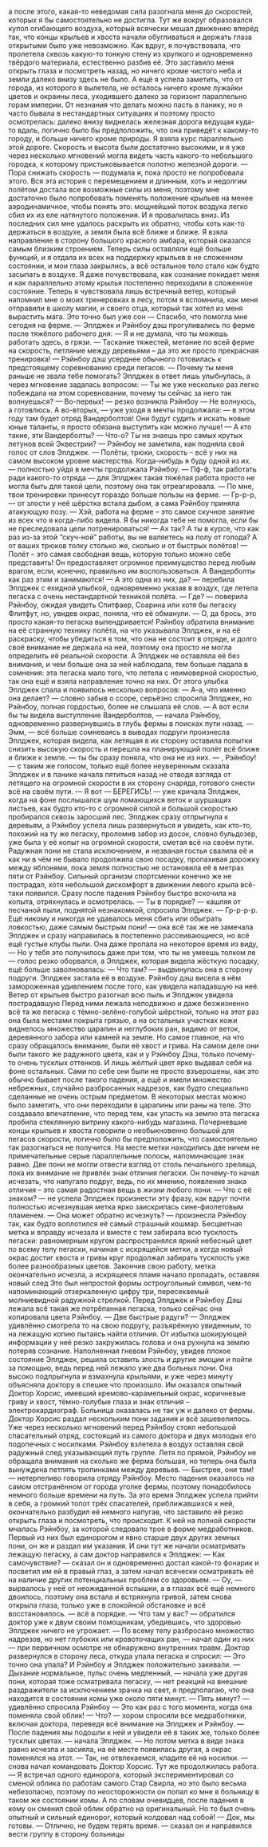 а после этого, какая-то неведомая сила разогнала меня до скоростей, которых я бы самостоятельно не достигла. Тут же вокруг образовался купол огибающего воздуха, который всячески мешал движению вперёд так, что концы крыльев и хвоста начали обугливаться и держать глаза открытыми было уже невозможно. Как вдруг, я почувствовала, что пролетела сквозь какую-то тонкую стену из хрупкого и одновременно твёрдого материала, естественно разбив её. Это заставило меня открыть глаза и посмотреть назад, но ничего кроме чистого неба и земли далеко внизу здесь не было. А ещё я успела заметить, что от города, из которого я вылетела, не осталось ничего кроме лужайки цветов и окраины леса, уходившего далеко за горизонт параллельно горам империи.
От незнания что делать можно пасть в панику, но я часто бывала в нестандартных ситуациях и поэтому просто осмотрелась: далеко внизу виднелась железная дорога ведущая куда-то вдаль, логично было бы предположить, что она приведёт к какому-то городу, и больше ничего кроме природы. Я взяла курс параллельно этой дороге.
Скорость и высота были достаточно высокими, и я уже через несколько мгновений могла видеть часть какого-то небольшого городка, к которому пристыковывается полотно железной дороги.
— Пора снижать скорость — подумала я, пока просто не попробовала этого.
Вся эта история с перемещением и длинным, хоть и недолгим полётом достала все возможные силы из меня, поэтому мне достаточно было попробовать поменять положение крыльев на менее аэродинамичное, чтобы понять это: мощнейший поток воздуха легко сбил их из еле натянутого положения. И я провалилась вниз. Из последних сил мне удалось раскрыть их обратно, чтобы хоть как-то держаться в воздухе, а земля была всё ближе и ближе.
Я взяла направление в сторону большого красного амбара, который оказался самым близким строением. Теперь силы оставляли ещё больше функций, и я отдала их всех на поддержку крыльев в не сложенном состоянии, и мои глаза закрылись, а всё остальное тело стало как будто засыпать в воздухе. Я даже почувствовала, как сознание покидает меня и как параллельно этому крылья постепенно переходили в сложенное состояние. Теперь я чувствовала лишь встречный ветер, который напомнил мне о моих тренеровках в лесу, потом я вспомнила, как меня отправили в школу магии, и своего отца, который так хотел из меня вырастить мага. Это точно был уже сон
— Спасибо, что помогла мне сегодня на ферме. — Эплджек и Рэйнбоу дэш прогуливались по ферме после тяжёлого рабочего дня: — Я и не думала, что ты можешь работать здесь, в грязи.
— Таскание тяжестей, метание по всей ферме на скорость, петляние между деревьями – да это же просто прекрасная тренировка! — Рэйнбоу дэш усерднее обычного готовилась к предстоящему соревнованию среди пегасов. — Почему ты меня раньше не звала тебе помогать?
Эплджек в ответ лишь улыбнулась, а через мгновение задалась вопросом:
— Ты же уже несколько раз легко побеждала на этом соревновании, почему ты сейчас за него так волнуешься?
— Во-первых! — резко возникла Рэйнбоу — Не волнуюсь, а готовлюсь. А во-вторых, — уже уходя в мечты продолжала: — в этом году там будет отряд Вандерболтов! Они будут судить и искать новые юные таланты, я просто обязана выступить как можно лучше!
— А кто такие, эти Вандерболты?
— Что-о? Ты не знаешь про самых крутых летунов всей Эквестрии? — Рэйнбоу не заметила, как подняла свой голос от слов Эплджек. — Полёты, трюки, скорость – всё у них на самом высоком уровне мастерства. Когда-нибудь я буду одной из их. — полностью уйдя в мечты продолжала Рэйнбоу.
— Пф-ф, так работать ради какого-то отряда — для Эплджек такая тяжёлая работа просто не могла быть для такой цели, поэтому она так отреагировала. — По мне, твои тренировки принесут гораздо больше пользы на ферме.
— Гр-р-р, — от злости у неё шёрстка встала дыбом, а сама Рэйнбоу приняла атакующую позу. — Хэй, работа на ферме – это самое скучное занятие из всех что я когда-либо видела. Я бы никогда тебе не помогла, если бы не преследовала цели потренироваться!
— Ах так? А ты в курсе, что как раз из-за этой “скуч-ной” работы, вы не валяетесь на полу от голода? А от ваших трюков толку столько же, сколько и от быстрых полётов!
— Полёт – это самая свободная вещь, которую только можно себе представить! Он предоставляет огромное преимущество перед любым врагом, если, конечно, правильно им воспользоваться. А Вандерболты как раз этим и занимаются!
— А это одна из них, да? — перебила Эплджек с ехидной улыбкой, одновременно указав в воздух, где летела пегаска с очень нестандартной техникой полёта.
— Где? — поверила Рэйнбоу, ожидая увидеть Спитфаер, Соарина или хотя бы пегаску Флитфут, но, увидев окрас, поняла, что её обманули. — О, да брось, это просто какая-то пегаска выпендривается!
Рэйнбоу обратила внимание на её странную технику полёта, на что указывала Эплджек, и на её раскраску, чтобы убедиться в том, что она не состоит в отряде, и долго своё внимание не держала на ней, поэтому она просто не могла определить её реальной скорости. А Эплджек не оставляла её без внимания, и чем больше она за ней наблюдала, тем больше падала в сомнения: эта пегаска мало того, что летела с неимоверной скоростью, так она ещё и взяла направление точно на них. От этого улыбка Эплджек спала и появилось несколько вопросов:
— А-а, что именно она делает? — словно забыв о ссоре, серьёзно спросила Эплджек, но Рэйнбоу, полная гордостью, более не слышала её слов.
— А вот если бы ты видела выступление Вандерболтов, — начала Рэйнбоу, одновременно развернувшись в глубь фермы в поисках пути назад.
— Эмм, — всё больше сомневаясь в выводах подруги произнесла Эплджек, которая видела, как летящая в их сторону оставила попытки снизить высокую скорость и перешла на планирующий полёт всё ближе и ближе к земле.
— ты бы сразу поняла, что она не из них.
— , Рэйнбоу! — с таким же голосом, только ещё более неуверенным сказала Эплджек и в панике начала пятиться назад не отводя взгляда от летящего на огромной скорости в их сторону снаряда, готового снести всё на своём пути.
— Я вот
— БЕРЕГИСЬ! — уже кричала Эплджек, когда на фоне послышался шум ломающихся веток и шуршащих листьев, как будто кто-то с огромной силой и большой скоростью пробирался сквозь заросший лес.
Эплджек сразу отпрыгнула к деревьям, а Рэйнбоу успела лишь развернуться и увидеть, как кто-то, похожий на ту же пегаску, проломив забор из досок, словно бульдозер, уже была у её копыт на огромной скорости, сметая всё на своём пути. Радужная пони не стала исключением, и незваная гостья свалила её и как ни в чём не бывало продолжила свою посадку, пропахивая дорожку между яблонями, пока земля полностью не остановила её в метрах пяти от Рэйнбоу.
Сильный организм спортсменки конечно же не пострадал, хотя небольшой дискомфорт в движении левого крыла всё-таки появился.
Сразу после падения Рэйнбоу быстро вскочила на копыта, отряхнулась и осмотрелась.
— Ты в порядке? — кашляя от песчаной пыли, поднятой незнакомкой, спросила Эплджек.
— Гр-р-р-р. Ещё никому и никогда не удавалось меня сбить или обыграть ловкостью, даже самым быстрым пони! — она всё так же не замечала Эплджек и сразу направилась в постепенно рассеивающиеся, но всё ещё густые клубы пыли. Она даже пропала на некоторое время из виду, — Но у тебя это получилось даже при том, что ты не умеешь толком ле — голос резко оборвался, а Эплджек, которая видела жёсткую посадку, ещё больше заволновалась:
— Что там? — выдвинулась она в сторону подруги.
Эплджек застала её в воздухе. Рэйнбоу дэш висела в нём замороженная удивлением после того, как увидела нападавшую на неё. Ветер от крыльев быстро разогнал всю пыль и Эплджек увидела пострадавшую
Перед ними лежала неподвижно и даже безжизненно всё та же пегаска с тёмно-зелёно-голубой шёрсткой, только на этот раз она была местами покрыта грязью, а на остальных участках кожи виднелось множество царапин и неглубоких ран, видимо от веток, деревянного забора или камней на земле. Но самое главное, на что сразу обращалось внимание, были её хвост и грива. На самом деле они были такого же радужного цвета, как и у Рэйнбоу Дэш, только почему-то очень тусклых оттенков. И лишь жёлтый цвет ярко выдавал себя на фоне остальных. Сами по себе они были не просто взъерошены, как это обычно бывает после такого падения, а ещё и имели множество небрежных, случайно разбросанных надрезов, как будто специально сделанные не очень острым предметом. В некоторых местах можно было заметить, что они переходили в царапины или раны на теле. Это создавало впечатление, что перед тем, как упасть на землю эта пегаска пробила стеклянную витрину какого-нибудь магазина. Почерневшие концы крыльев и хвоста говорили о необыкновенно большой для пегасов скорости, логично было бы предположить, что самостоятельно так разогнаться не получится. На месте метки находились две ничем не примечательные серые параллельные полосы, напоминающие знак равно.
Две пони не могли отвести взгляд от столь печального зрелища, пока их внимание не привлёк знак отличия пегаски. Он почему-то начал исчезать, что напугало подруг, ведь, по их мнению, появление знака отличия – это самая радостная вещь в жизни любого пони.
— Что с её знаком? — не успела Эплджек произнести эту фразу, как вдруг почти полностью исчезнувшая метка ярко заискрилась сине-фиолетовым пламенем.
— Она может обратно исчезнуть? — произнесла Рэйнбоу так, как будто воплотился её самый страшный кошмар.
Бесцветная метка и вправду исчезала и вместе с тем забирала всю тусклость пегаски: равномерным кругом распространялся яркий небесный цвет по всему телу пегаски, начиная с искрящейся метки, а когда новый окрас достиг хвоста и гривы круг продолжал забирать тусклость уже более разнообразных цветов. Закончив свою работу, метка окончательно исчезла, а искрящееся пламя начало пропадать, оставляя новый след
Это был непростой формы остроугольный символ, чем-то напоминающий отзеркаленную цифру три, пересекаемый молниевидной радужной стрелкой.
Перед Эплджек и Рэйнбоу Дэш лежала всё такая же потрёпанная пегаска, только сейчас она копировала цвета Рэйнбоу.
— Две быстрые радуги? — Эплджек удивлённо смотрела то на свою подругу, разъярённую увиденным, то на лежащую копию пытаясь найти отличия. От избытка шокирующей информации у неё резко закружилась голова и она рухнула на землю потеряв сознание.
Наполненная гневом Рэйнбоу, увидев плохое состояние Эплджек, решила оставить злость и другие эмоции и пойти за помощью, ведь перед ней лежало уже два больных пони. Она высоко подпрыгнула и взмахнула крыльями, и уже через минуту объясняла доктору в спешке что произошло. Им оказался опытный Доктор Хорсис, имевший кремово-карамельный окрас, коричневые гриву и хвост, тёмно-голубые глаза и знак отличия – электрокардиограф. Больница оказалась не так уж и далеко от фермы. Доктор Хорсис раздал нескольким пони задания и всё зашевелилось. Уже через несколько мгновений перед Рэйнбоу стоял небольшой спасательный отряд, состоящий из самого доктора и двух молодых его подопечных с носилками. Рэйнбоу взлетела в воздух оставляя свой радужный след указывающий путь группе.
Летя по прямой, Рэйнбоу не обращала внимания на сколько же ферма большая, но теперь она была вынуждена петлять тропинками между деревьев.
— Быстрее, они там! — нетерпеливо говорила отряду Рэйнбоу.
Место падения оказалось на самом отстранённом от города уголке фермы, поэтому понадобилось немного больше времени на путь.
За это время Эплджек успела прийти в себя, а громкий топот трёх спасателей, приближавшихся к ней, окончательно разбудил её немного напугав, что заставило её резко открыть глаза и посмотреть, что происходит.
К ней на полной скорости мчалась Рэйнбоу, за которой следовало трое в форме медработников. Первый из них был единорогом и явно старше двух других земных пони, он же и раздал им указания. И они тут же начали осматривать лежащую пегаску, а сам доктор направился к Эплджек:
— Как самочувствие? — сказал он и одновременно достал какой-то фонарик и посветил им ей в правый глаз, а затем начал всячески осматривать её на наличие других потенциальных проблем со здоровьем.
— Оу, — вырвалось у неё от неожиданной вспышки, а в глазах всё ещё немного двоилось, поэтому она встала и встряхнула гривой, затем снова открыла глаза, только уже в спокойной обстановке и всё восстановилось. — всё в порядке.
— Что там у вас? — обратился доктор уже к двум своим помощникам, убедившись, что здоровью Эплджек ничего не угрожает.
— По всему телу разбросано множество надрезов, но нет глубоких или кровоточащих ран, — начал один из них — при первичном осмотре не обнаружено внутренних травм.
Доктор развернулся в сторону леса, откуда упала пегаска и спросил:
— Это точно она упала?
И Рэйнбоу и Эплджек положительно закивали.
— Дыхание нормальное, пульс очень медленный, — начала уже другая пони, которая тоже осматривала пегаску, — нет реакций на внешние раздражители за исключением зрачка на свет, я предполагаю, что она находится в состоянии комы уже около пяти минут.
— Пять минут? — удивлённо спросила Рэйнбоу — Это как раз с того момента, когда она поменяла свой облик!
— Что? — хором спросили все медработники, включая доктора, переведя всё внимание на Эплджек и Рэйнбоу.
— После падения мы подошли к ней и увидели её в таких же, только более тусклых цветах. — начала Эплджек. — Но потом метка в виде знака равно исчезла и засияла, на её месте появилась другая, а окрас поменялся на этот.
— Так, не отвлекаемся, кладите её на носилки. — снова начал командовать Доктор Хорсис. Тут же продолжилась работа. — Я встречал одного единорога, который экспериментировал со сменой облика по работам самого Стар Свирла, но это было весьма небезопасно, поэтому по неосторожности он попал ко мне в больницу в таком же состоянии комы. А по словам очевидцев, после падения в кому он сменил свой облик обратно на оригинальный. Но то был очень опытный и сильный единорог, который колдовал над собой!
— Док, мы готовы.
— Отлично, не будем терять время. — сказал он и направился вести группу в сторону больницы
